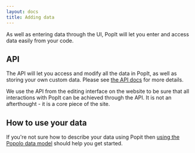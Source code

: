 ```yaml
---
layout: docs
title: Adding data
---
```


As well as entering data through the UI, PopIt will let you enter and access data easily from your code.

## API

The API will let you access and modify all the data in PopIt, as well as storing your own custom data. Please see <a href="{{ site.baseurl }}/docs/api/">the API docs</a> for more details.

We use the API from the editing interface on the website to be sure that all interactions with PopIt can be achieved through the API. It is not an afterthought - it is a core piece of the site.

## How to use your data

If you're not sure how to describe your data using Popit then <a href="{{ site.baseurl }}/docs/using-the-popolo-data-model/">using the Popolo data model</a> should help you get started.
